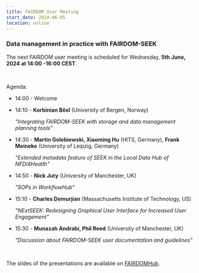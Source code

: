 ```yaml
---
title: FAIRDOM User Meeting
start_date: 2024-06-05
location: online
---
```


### Data management in practice with FAIRDOM-SEEK


The next FAIRDOM user meeting is scheduled for Wednesday, **5th June, 2024 at 14:00 -16:00 CEST**.

  &nbsp;

Agenda:

  * 14:00 - Welcome
  
  * 14:10 - **Korbinian Bösl** (University of Bergen, Norway)
  
    _"Integrating FAIRDOM-SEEK with storage and data management planning tools"_
           
  * 14:30 - **Martin Golebiewski, Xiaoming Hu** (HITS, Germany), **Frank Meineke** (University of Leipzig, Germany)
  
    _"Extended metadata feature of SEEK in the Local Data Hub of NFDI4Health"_ 
            
  * 14:50 - **Nick Juty** (University of Manchester, UK)
  
    _"SOPs in WorkflowHub"_

  * 15:10 - **Charles Demurjian** (Massachusetts Institute of Technology, US)
  
    _"NExtSEEK: Redesigning Graphical User Interface for Increased User Engagement"_   

  * 15:30 - **Munazah Andrabi, Phil Reed** (University of Manchester, UK)
  
    _"Discussion about FAIRDOM-SEEK user documentation and guidelines"_
  
 
  
  &nbsp;


The slides of the presentations are available on [FAIRDOMHub](https://fairdomhub.org/events/329).
